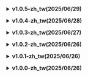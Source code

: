 </details>

**<details><summary>v1.0.5-zh_tw(2025/06/29)</summary>**

### 翻譯基於版本 `v1.5.a`

### 更新内容
* 修正書本、UI、地點等翻譯 (雜)
* 提供兼容方案，一般使用不需要TMP、即插即用

</details>

</details>

**<details><summary>v1.0.4-zh_tw(2025/06/28)</summary>**

### 翻譯基於版本 `v1.5.a`

### 更新内容
* 緊急修正v1.0.3 FallbackFontTextMeshPro=misans_tc_vf_sdf_4808 的名字問題
 
</details>

**<details><summary>v1.0.3-zh_tw(2025/06/27)</summary>**

### 翻譯基於版本 `v1.5.a`

### 更新内容
* 稍微修改了一下Logo
* 套用MiSans TC VF 字體來解決 TextMeshPro 顯示為方格問題
  * Unity font asset creator -> AssetsBundle Browser
* 修正部分翻譯 (雜)
* 把翻譯重新分類放置
 
</details>

**<details><summary>v1.0.2-zh_tw(2025/06/26)</summary>**

### 翻譯基於版本 `v1.5.a`
* 修正部分翻譯
* 發了巴哈文w
 
</details>

**<details><summary>v1.0.1-zh_tw(2025/06/26)</summary>**

### 翻譯基於版本 `v1.5.a`
* Thunderstore 上載測試
 
</details>

**<details><summary>v1.0.0-zh_tw(2025/06/26)</summary>**

### 翻譯基於版本 `v1.5.a`
* 初始化repo (GitHub : https://github.com/Vocaloid2048/PEAK-zh-tw-Translation)
* 部分内容由AI翻譯，或許有文法錯漏
* 發現翻譯有問題嗎？可以到我的Discord伺服器 - [Coding Band](https://discord.gg/uXatcbWKv2) 提出
* 承蒙DimaLooper 和 [RTLC團隊](https://discord.gg/QahpjZzGkm)的允許，基於 [PEAK Russian Translation](https://thunderstore.io/c/peak/p/RTLC/PEAK_Russian_Translation/) 製作的繁體中文翻譯模組
 
</details>
</details>
